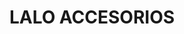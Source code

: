 ---
title: "LALO ACCESORIOS"
url: /san-salvador-de-jujuy/lalo-accesorios-juana-manuela-gorriti/
shop: piezas de automóviles
---